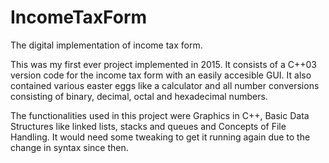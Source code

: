 # IncomeTaxForm
The digital implementation of income tax form.

This was my first ever project implemented in 2015. It consists of a C++03 version code for the income tax form with an easily accesible GUI.
It also contained various easter eggs like a calculator and all number conversions consisting of binary, decimal, octal and hexadecimal numbers.

The functionalities used in this project were Graphics in C++, Basic Data Structures like linked lists, stacks and queues and Concepts of File Handling. It would need some tweaking to get it running again due to the change in syntax since then.

